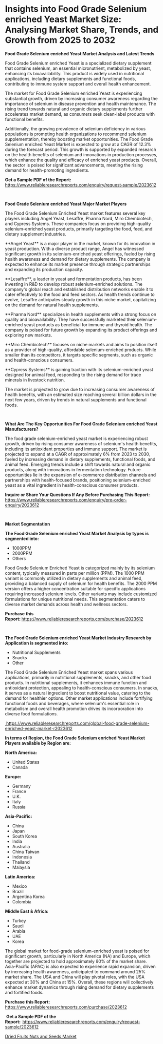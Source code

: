 <p><h1>Insights into Food Grade Selenium enriched Yeast Market Size: Analysing Market Share, Trends, and Growth from 2025 to 2032</h1></p><p><strong>Food Grade Selenium enriched Yeast Market Analysis and Latest Trends</strong></p>
<p><p>Food Grade Selenium enriched Yeast is a specialized dietary supplement that contains selenium, an essential micronutrient, metabolized by yeast, enhancing its bioavailability. This product is widely used in nutritional applications, including dietary supplements and functional foods, contributing to immune system support and overall health enhancement.</p><p>The market for Food Grade Selenium enriched Yeast is experiencing substantial growth, driven by increasing consumer awareness regarding the importance of selenium in disease prevention and health maintenance. The rising trend towards natural and organic dietary supplements further accelerates market demand, as consumers seek clean-label products with functional benefits. </p><p>Additionally, the growing prevalence of selenium deficiency in various populations is prompting health organizations to recommend selenium supplementation, thereby boosting market opportunities. The Food Grade Selenium enriched Yeast Market is expected to grow at a CAGR of 12.3% during the forecast period. This growth is supported by expanded research on the health benefits of selenium and innovations in production processes, which enhance the quality and efficacy of enriched yeast products. Overall, the sector is poised for significant advancements, meeting the rising demand for health-promoting ingredients.</p></p>
<p><strong>Get a Sample PDF of the Report:&nbsp;</strong> <a href="https://www.reliableresearchreports.com/enquiry/request-sample/2023612?utm_campaign=3581&utm_medium=2&utm_source=Github&utm_content=ia&utm_term=29032025&utm_id=food-grade-selenium-enriched-yeast">https://www.reliableresearchreports.com/enquiry/request-sample/2023612</a></p>
<p>&nbsp;</p>
<p><strong>Food Grade Selenium enriched Yeast Major Market Players</strong></p>
<p><p>The Food Grade Selenium Enriched Yeast market features several key players including Angel Yeast, Lesaffre, Pharma Nord, Miro Chembiotech, and Cypress Systems. These companies focus on providing high-quality selenium-enriched yeast products, primarily targeting the food, feed, and dietary supplement industries.</p><p>**Angel Yeast** is a major player in the market, known for its innovation in yeast production. With a diverse product range, Angel has witnessed significant growth in its selenium-enriched yeast offerings, fueled by rising health awareness and demand for dietary supplements. The company is expected to enhance its market presence through strategic partnerships and expanding its production capacity.</p><p>**Lesaffre**, a leader in yeast and fermentation products, has been investing in R&D to develop robust selenium-enriched solutions. The company's global reach and established distribution networks enable it to cater effectively to the food and feed sectors. As health trends continue to evolve, Lesaffre anticipates steady growth in this niche market, capitalizing on the demand for natural health supplements.</p><p>**Pharma Nord** specializes in health supplements with a strong focus on quality and bioavailability. They have successfully marketed their selenium-enriched yeast products as beneficial for immune and thyroid health. The company is poised for future growth by expanding its product offerings and exploring new markets.</p><p>**Miro Chembiotech** focuses on niche markets and aims to position itself as a provider of high-quality, affordable selenium-enriched products. While smaller than its competitors, it targets specific segments, such as organic and health-conscious consumers.</p><p>**Cypress Systems** is gaining traction with its selenium-enriched yeast designed for animal feed, responding to the rising demand for trace minerals in livestock nutrition.</p><p>The market is projected to grow due to increasing consumer awareness of health benefits, with an estimated size reaching several billion dollars in the next few years, driven by trends in natural supplements and functional foods.</p></p>
<p>&nbsp;</p>
<p><strong>What Are The Key Opportunities For Food Grade Selenium enriched Yeast Manufacturers?</strong></p>
<p><p>The food grade selenium-enriched yeast market is experiencing robust growth, driven by rising consumer awareness of selenium's health benefits, including its antioxidant properties and immune support. The market is projected to expand at a CAGR of approximately 6% from 2023 to 2030, fueled by increasing demand in dietary supplements, functional foods, and animal feed. Emerging trends include a shift towards natural and organic products, along with innovations in fermentation technology. Future opportunities lie in the expansion of e-commerce distribution channels and partnerships with health-focused brands, positioning selenium-enriched yeast as a vital ingredient in health-conscious consumer products.</p></p>
<p><strong>Inquire or Share Your Questions If Any Before Purchasing This Report:</strong> <a href="https://www.reliableresearchreports.com/enquiry/pre-order-enquiry/2023612?utm_campaign=3581&utm_medium=2&utm_source=Github&utm_content=ia&utm_term=29032025&utm_id=food-grade-selenium-enriched-yeast">https://www.reliableresearchreports.com/enquiry/pre-order-enquiry/2023612</a></p>
<p>&nbsp;</p>
<p><strong>Market Segmentation</strong></p>
<p><strong>The Food Grade Selenium enriched Yeast Market Analysis by types is segmented into:</strong></p>
<p><ul><li>1000PPM</li><li>2000PPM</li><li>Others</li></ul></p>
<p><p>Food Grade Selenium Enriched Yeast is categorized mainly by its selenium content, typically measured in parts per million (PPM). The 1000 PPM variant is commonly utilized in dietary supplements and animal feed, providing a balanced supply of selenium for health benefits. The 2000 PPM version offers a higher concentration suitable for specific applications requiring increased selenium levels. Other variants may include customized formulations for unique nutritional needs. This segmentation caters to diverse market demands across health and wellness sectors.</p></p>
<p><strong>Purchase this Report:&nbsp;</strong><a href="https://www.reliableresearchreports.com/purchase/2023612?utm_campaign=3581&utm_medium=2&utm_source=Github&utm_content=ia&utm_term=29032025&utm_id=food-grade-selenium-enriched-yeast">https://www.reliableresearchreports.com/purchase/2023612</a></p>
<p>&nbsp;</p>
<p><strong>The Food Grade Selenium enriched Yeast Market Industry Research by Application is segmented into:</strong></p>
<p><ul><li>Nutritional Supplements</li><li>Snacks</li><li>Other</li></ul></p>
<p><p>The Food Grade Selenium Enriched Yeast market spans various applications, primarily in nutritional supplements, snacks, and other food products. In nutritional supplements, it enhances immune function and antioxidant protection, appealing to health-conscious consumers. In snacks, it serves as a natural ingredient to boost nutritional value, catering to the demand for healthier options. Other market applications include fortifying functional foods and beverages, where selenium's essential role in metabolism and overall health promotion drives its incorporation into diverse food formulations.</p></p>
<p><a href="https://www.reliableresearchreports.com/global-food-grade-selenium-enriched-yeast-market-r2023612?utm_campaign=3581&utm_medium=2&utm_source=Github&utm_content=ia&utm_term=29032025&utm_id=food-grade-selenium-enriched-yeast">&nbsp;https://www.reliableresearchreports.com/global-food-grade-selenium-enriched-yeast-market-r2023612</a></p>
<p><strong>In terms of Region, the Food Grade Selenium enriched Yeast Market Players available by Region are:</strong></p>
<p>
    <p> <strong> North America: </strong>
        <ul>
            <li>United States</li>
            <li>Canada</li>
        </ul>
        </p> 
    <p> <strong> Europe: </strong>
        <ul>
            <li>Germany</li>
            <li>France</li>
            <li>U.K.</li>
            <li>Italy</li>
            <li>Russia</li>
        </ul>
        </p> 
    <p> <strong> Asia-Pacific: </strong>
        <ul>
            <li>China</li>
            <li>Japan</li>
            <li>South Korea</li>
            <li>India</li>
            <li>Australia</li>
            <li>China Taiwan</li>
            <li>Indonesia</li>
            <li>Thailand</li>
            <li>Malaysia</li>
        </ul>
        </p> 
    <p> <strong> Latin America: </strong>
        <ul>
            <li>Mexico</li>
            <li>Brazil</li>
            <li>Argentina Korea</li>
            <li>Colombia</li>
        </ul>
        </p> 
    <p> <strong> Middle East & Africa: </strong>
        <ul>
            <li>Turkey</li>
            <li>Saudi</li>
            <li>Arabia</li>
            <li>UAE</li>
            <li>Korea</li>
        </ul>
    </p>
    </p>
<p><p>The global market for food-grade selenium-enriched yeast is poised for significant growth, particularly in North America (NA) and Europe, which together are projected to hold approximately 60% of the market share. Asia-Pacific (APAC) is also expected to experience rapid expansion, driven by increasing health awareness, anticipated to command around 25% market share. The USA and China will play pivotal roles, with the USA expected at 30% and China at 15%. Overall, these regions will collectively enhance market dynamics through rising demand for dietary supplements and fortified foods.</p></p>
<p><strong>Purchase this Report: </strong><a href="https://www.reliableresearchreports.com/purchase/2023612?utm_campaign=3581&utm_medium=2&utm_source=Github&utm_content=ia&utm_term=29032025&utm_id=food-grade-selenium-enriched-yeast">https://www.reliableresearchreports.com/purchase/2023612</a></p>
<p>&nbsp;<strong>Get a Sample PDF of the Report:&nbsp;&nbsp;</strong><a href="https://www.reliableresearchreports.com/enquiry/request-sample/2023612?utm_campaign=3581&utm_medium=2&utm_source=Github&utm_content=ia&utm_term=29032025&utm_id=food-grade-selenium-enriched-yeast">https://www.reliableresearchreports.com/enquiry/request-sample/2023612</a></p>
<p><strong></strong></p>
<p><p><a href="https://github.com/abidomamen/Market-Research-Report-List-1/blob/main/dried-fruits-nuts-and-seeds-market.md?utm_campaign=3581&utm_medium=2&utm_source=Github&utm_content=ia&utm_term=29032025&utm_id=food-grade-selenium-enriched-yeast">Dried Fruits Nuts and Seeds Market</a></p></p>
